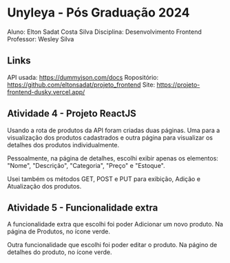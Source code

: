 # Unyleya - Pós Graduação 2024
Aluno: Elton Sadat Costa Silva
Disciplina: Desenvolvimento Frontend
Professor: Wesley Silva

## Links
API usada: https://dummyjson.com/docs
Ropositório: https://github.com/eltonsadat/projeto_frontend
Site: https://projeto-frontend-dusky.vercel.app/

## Atividade 4 - Projeto ReactJS
Usando a rota de produtos da API foram criadas duas páginas. Uma para a visualização dos produtos cadastrados e outra página para visualizar os detalhes dos produtos individualmente.

Pessoalmente, na página de detalhes, escolhi exibir apenas os elementos: "Nome", "Descrição", "Categoria", "Preço" e "Estoque".

Usei também os métodos GET, POST e PUT para exibição, Adição e Atualização dos produtos.

## Atividade 5 - Funcionalidade extra
A funcionalidade extra que escolhi foi poder Adicionar um novo produto. Na página de Produtos, no ícone verde.

Outra funcionalidade que escolhi foi poder editar o produto. Na págino de detalhes do produto, no ícone verde.